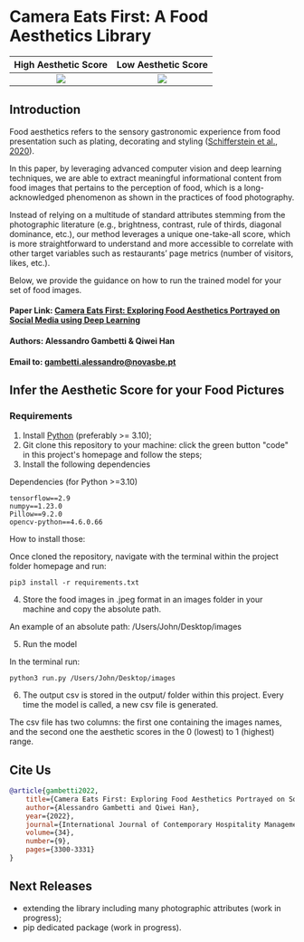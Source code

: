 # Camera Eats First: A Food Aesthetics Library 

High Aesthetic Score      |  Low Aesthetic Score
:-------------------------:|:-------------------------:	
![](images/top-images-collage.png)  |  ![](images/bottom-images-collage.png)	


## Introduction

Food aesthetics refers to the sensory gastronomic experience from food presentation such as plating, decorating and styling ([Schifferstein et al., 2020](https://www.tandfonline.com/doi/full/10.1080/15428052.2020.1824833)).

In this paper, by leveraging advanced computer vision and deep learning techniques, we are able to extract meaningful informational content from food images that pertains to the perception of food, which is a long-acknowledged phenomenon as shown in the practices of food photography. 

Instead of relying on a multitude of standard attributes stemming from the photographic literature (e.g., brightness, contrast, rule of thirds, diagonal dominance, etc.), our method leverages a unique one-take-all score, which is more straightforward to understand and more accessible to correlate with other target variables such as restaurants’ page metrics (number of visitors, likes, etc.).

Below, we provide the guidance on how to run the trained model for your set of food images. 

#### Paper Link: [Camera Eats First: Exploring Food Aesthetics Portrayed on Social Media using Deep Learning](https://www.emerald.com/insight/content/doi/10.1108/IJCHM-09-2021-1206/full/html)
#### Authors: Alessandro Gambetti & Qiwei Han
#### Email to: gambetti.alessandro@novasbe.pt

## Infer the Aesthetic Score for your Food Pictures

### Requirements

1. Install [Python](https://www.python.org/) (preferably >= 3.10);
2. Git clone this repository to your machine: click the green button "code" in this project's homepage and follow the steps;
3. Install the following dependencies

Dependencies (for Python >=3.10)
```{bash}
tensorflow==2.9
numpy==1.23.0
Pillow==9.2.0
opencv-python==4.6.0.66
```
How to install those:

Once cloned the repository, navigate with the terminal within the project folder homepage and run:
```{bash}
pip3 install -r requirements.txt
```
4. Store the food images in .jpeg format in an images folder in your machine and copy the absolute path. 

An example of an absolute path: /Users/John/Desktop/images

5. Run the model

In the terminal run:
```{bash}
python3 run.py /Users/John/Desktop/images
```

6. The output csv is stored in the output/ folder within this project. Every time the model is called, a new csv file is generated. 

The csv file has two columns: the first one containing the images names, and the second one the aesthetic scores in the 0 (lowest) to 1 (highest) range. 

## Cite Us

```bibtex
@article{gambetti2022,
    title={Camera Eats First: Exploring Food Aesthetics Portrayed on Social Media using Deep Learning},
    author={Alessandro Gambetti and Qiwei Han},
    year={2022},
    journal={International Journal of Contemporary Hospitality Management},
    volume={34},
    number={9},
    pages={3300-3331}
} 
```

## Next Releases
- extending the library including many photographic attributes (work in progress);
- pip dedicated package (work in progress).